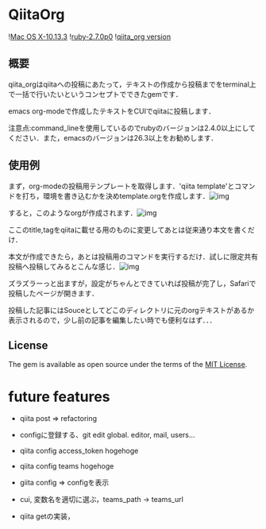 

# QiitaOrg

\![Mac OS X-10.13.3](<https://img.shields.io/badge/MacOSX-10.13.3-brightgreen>) \![ruby-2.7.0p0](<https://img.shields.io/badge/ruby-2.7.0p0-brightgreen>) \![qiita\_org version](<https://img.shields.io/badge/qiitaorg-0.1.8-brightgreen>)


## 概要

qiita\_orgはqiitaへの投稿にあたって，テキストの作成から投稿までをterminal上で一括で行いたいというコンセプトでできたgemです．

emacs org-modeで作成したテキストをCUIでqiitaに投稿します．

注意点:command\_lineを使用しているのでrubyのバージョンは2.4.0以上にしてください．また，emacsのバージョンは26.3以上をお勧めします．


## 使用例

まず，org-modeの投稿用テンプレートを取得します．'qiita template'とコマンドを打ち，環境を書き込むかを決めtemplate.orgを作成します．![img](https://qiita-image-store.s3.ap-northeast-1.amazonaws.com/0/612049/76dc9d92-3a77-5523-7a21-571f691402bb.png)

すると，このようなorgが作成されます．![img](https://qiita-image-store.s3.ap-northeast-1.amazonaws.com/0/612049/4a38e62f-9cae-1bf1-ee51-080706c64f6f.png)

ここのtitle,tagをqiitaに載せる用のものに変更してあとは従来通り本文を書くだけ．

本文が作成できたら，あとは投稿用のコマンドを実行するだけ．試しに限定共有投稿へ投稿してみるとこんな感じ．![img](https://qiita-image-store.s3.ap-northeast-1.amazonaws.com/0/612049/3f7179f4-e150-7a63-b8ba-e936b925d7be.png)

ズラズラーっと出ますが，設定がちゃんとできていれば投稿が完了し，Safariで投稿したページが開きます．

投稿した記事にはSouceとしてどこのディレクトリに元のorgテキストがあるか表示されるので，少し前の記事を編集したい時でも便利なはず．．．


## License

The gem is available as open source under the terms of the [MIT License](<https://opensource.org/licenses/MIT>).


# future features

-   qiita post => refactoring

-   configに登録する、git edit global. editor, mail, users&#x2026;
-   qiita config access\_token hogehoge
-   qiita config teams hogehoge
-   giita config =>  configを表示

-   cui, 変数名を適切に選ぶ，teams\_path -> teams\_url
-   qiita getの実装，

